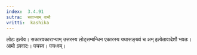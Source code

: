```yaml
---
index:  3.4.91
sutra:  सवाभ्याम् वामौ
vritti:  kashika 
---
```


लोटः इत्येव। सकारवकाराभ्याम् उत्तरस्य लोट्सम्बन्धिन एकारस्य यथासङ्ख्यं च अम् इत्येतावादेशौ भवतः। आमो ऽपवादः। पचस्व। पचध्वम्।

